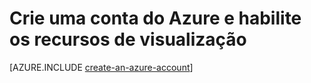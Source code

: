 <properties
    pageTitle="Centro de desenvolvimento do Node.js do Azure - Tutoriais - Criar uma conta"
    description="Centro de desenvolvimento do Node.js do Azure - Tutoriais - Criar uma conta do Azure"
    services=""
    documentationCenter="nodejs"
    authors="cephalin"
    manager="wpickett"
    editor="jimbe"/>

<tags
    ms.service="multiple"
    ms.workload="multiple"
    ms.tgt_pltfrm="na"
    ms.devlang="nodejs"
    ms.topic="article"
    ms.date="06/03/2015"
    ms.author="cephalin"/>

# Crie uma conta do Azure e habilite os recursos de visualização

[AZURE.INCLUDE [create-an-azure-account](../includes/create-an-azure-account.md)]

<!---HONumber=August15_HO6-->